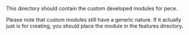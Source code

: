 This directory should contain the custom developed modules for pece.

Please note that custom modules still have a generic nature. If it actually just
is for creating, you should place the module in the features directory.  